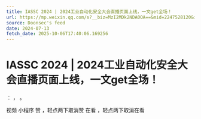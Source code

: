 ```yaml
---
title: IASSC 2024 | 2024工业自动化安全大会直播页面上线，一文get全场！
url: https://mp.weixin.qq.com/s?__biz=MzI2MDk2NDA0OA==&mid=2247528120&idx=1&sn=80cc8337a9a90fdb5b98a640983c1060
source: Doonsec's feed
date: 2024-07-13
fetch_date: 2025-10-06T17:40:06.169256
---
```


# IASSC 2024 | 2024工业自动化安全大会直播页面上线，一文get全场！

：
，
。

视频
小程序
赞
，轻点两下取消赞
在看
，轻点两下取消在看